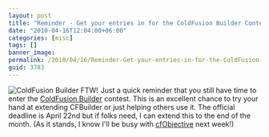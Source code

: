 ```yaml
---
layout: post
title: "Reminder - Get your entries in for the ColdFusion Builder Contest"
date: "2010-04-16T12:04:00+06:00"
categories: [misc]
tags: []
banner_image: 
permalink: /2010/04/16/Reminder-Get-your-entries-in-for-the-ColdFusion-Builder-Contest
guid: 3783
---
```


<img src="https://static.raymondcamden.com/images/cfjedi/cf_builder_appicon.jpg" align="left" style="margin-right:5px" title="ColdFusion Builder FTW!" /> Just a quick reminder that you still have time to enter the <a href="http://www.raymondcamden.com/index.cfm/2010/3/22/ColdFusion-Builder-Contest">ColdFusion Builder</a> contest. This is an excellent chance to try your hand at extending CFBuilder or just helping others use it. The official deadline is April 22nd but if folks need, I can extend this to the end of the month. (As it stands, I know I'll be busy with <a href="http://www.cfobjective.com">cfObjective</a> next week!) 
<br clear="left">